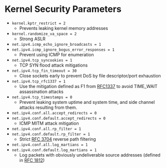 ﻿
Kernel Security Parameters
==
- `kernel.kptr_restrict = 2`
	-  Prevents leaking kernel memory addresses
- `kernel.randomize_va_space = 2`
	- Strong ASLR
- `net.ipv4.icmp_echo_ignore_broadcasts = 1`
- `net.ipv4.icmp_ignore_bogus_error_responses = 1`
	- Prevent using ICMP for enumeration
- `net.ipv4.tcp_syncookies = 1`
	- TCP SYN flood attack mitigations
- `net.ipv4.tcp_fin_timeout = 30`
	- Close sockets early to prevent DoS by file descriptor/port exhaustion
- `net.ipv4.tcp_rfc1337 = 1`
	- Use the mitigation defined as F1 from [RFC1337](https://tools.ietf.org/html/rfc1337) to avoid TIME_WAIT assassination attacks
- `net.ipv4.tcp_timestamps = 0`
	- Prevent leaking system uptime and system time, and side channel attacks resulting from them.
- `net.ipv4.conf.all.accept_redirects = 0`
- `net.ipv4.conf.default.accept_redirects = 0`
	- ICMP MITM attack mitigation
- `net.ipv4.conf.all.rp_filter = 1`
- `net.ipv4.conf.default.rp_filter = 1`
	- Strict [RFC 3704](https://tools.ietf.org/html/rfc3704) reverse path filtering
- `net.ipv4.conf.all.log_martians = 1`
- `net.ipv4.conf.default.log_martians = 1`
	- Log packets with obviously undeliverable source addresses (defined in [RFC 1812](https://tools.ietf.org/html/rfc1812))
